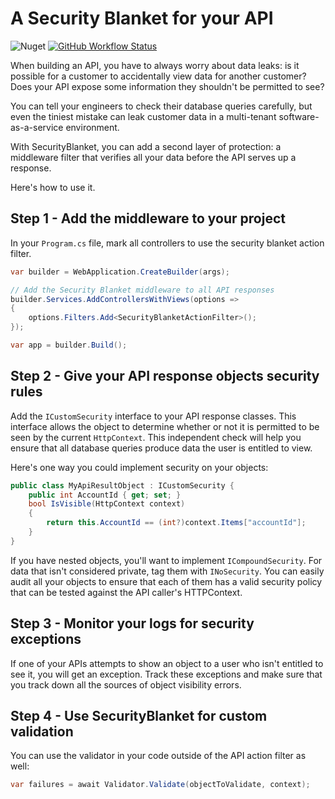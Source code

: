# A Security Blanket for your API

![Nuget](https://img.shields.io/nuget/v/SecurityBlanket)
[![GitHub Workflow Status](https://img.shields.io/github/actions/workflow/status/tspence/security-blanket/dotnet.yml?branch=main)](https://github.com/tspence/security-blanket/actions/workflows/dotnet.yml)

When building an API, you have to always worry about data leaks: is it possible for
a customer to accidentally view data for another customer?  Does your API expose
some information they shouldn't be permitted to see?

You can tell your engineers to check their database queries carefully, but even the
tiniest mistake can leak customer data in a multi-tenant software-as-a-service 
environment.

With SecurityBlanket, you can add a second layer of protection: a middleware filter
that verifies all your data before the API serves up a response.

Here's how to use it.

## Step 1 - Add the middleware to your project

In your `Program.cs` file, mark all controllers to use the security blanket action filter.

```csharp
var builder = WebApplication.CreateBuilder(args);

// Add the Security Blanket middleware to all API responses
builder.Services.AddControllersWithViews(options =>
{
    options.Filters.Add<SecurityBlanketActionFilter>();
});

var app = builder.Build();
```

## Step 2 - Give your API response objects security rules

Add the `ICustomSecurity` interface to your API response classes.
This interface allows the object to determine whether or not it is permitted to be seen
by the current `HttpContext`.  This independent check will help you ensure that all
database queries produce data the user is entitled to view.

Here's one way you could implement security on your objects:

```csharp
public class MyApiResultObject : ICustomSecurity {
    public int AccountId { get; set; }
    bool IsVisible(HttpContext context)
    {
        return this.AccountId == (int?)context.Items["accountId"];
    }
}
```

If you have nested objects, you'll want to implement `ICompoundSecurity`.  For data
that isn't considered private, tag them with `INoSecurity`.  You can easily audit
all your objects to ensure that each of them has a valid security policy that can be
tested against the API caller's HTTPContext.

## Step 3 - Monitor your logs for security exceptions

If one of your APIs attempts to show an object to a user who isn't entitled to see it,
you will get an exception.  Track these exceptions and make sure that you track down
all the sources of object visibility errors.

## Step 4 - Use SecurityBlanket for custom validation

You can use the validator in your code outside of the API action filter as well:

```csharp
var failures = await Validator.Validate(objectToValidate, context);
```
